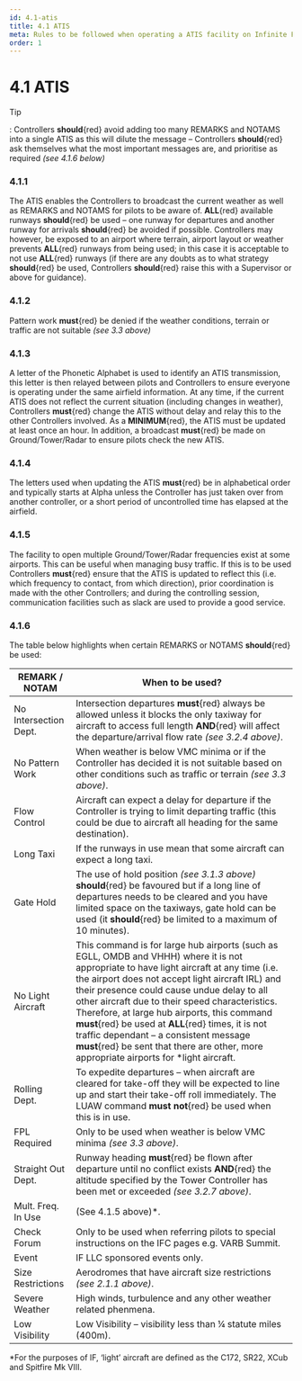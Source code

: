 ```yaml
---
id: 4.1-atis
title: 4.1 ATIS
meta: Rules to be followed when operating a ATIS facility on Infinite Flight.
order: 1
---
```


# 4.1 ATIS

 

Tip

: Controllers **should**{red} avoid adding too many REMARKS and NOTAMS into a single ATIS as this will dilute the message – Controllers **should**{red} ask themselves what the most important messages are, and prioritise as required *(see 4.1.6 below)*



### 4.1.1    

The ATIS enables the Controllers to broadcast the current weather as well as REMARKS and NOTAMS for pilots to be aware of. **ALL**{red} available runways **should**{red} be used – one runway for departures and another runway for arrivals **should**{red} be avoided if possible. Controllers may however, be exposed to an airport where terrain, airport layout or weather prevents **ALL**{red} runways from being used; in this case it is acceptable to not use **ALL**{red} runways (if there are any doubts as to what strategy **should**{red} be used, Controllers **should**{red} raise this with a Supervisor or above for guidance).



### 4.1.2    

Pattern work **must**{red} be denied if the weather conditions, terrain or traffic are not suitable *(see 3.3 above)*



### 4.1.3    

A letter of the Phonetic Alphabet is used to identify an ATIS transmission, this letter is then relayed between pilots and Controllers to ensure everyone is operating under the same airfield information. At any time, if the current ATIS does not reflect the current situation (including changes in weather), Controllers **must**{red} change the ATIS without delay and relay this to the other Controllers involved. As a **MINIMUM**{red}, the ATIS must be updated at least once an hour. In addition, a broadcast **must**{red} be made on Ground/Tower/Radar to ensure pilots check the new ATIS.



### 4.1.4    

The letters used when updating the ATIS **must**{red} be in alphabetical order and typically starts at Alpha unless the Controller has just taken over from another controller, or a short period of uncontrolled time has elapsed at the airfield.



### 4.1.5    

The facility to open multiple Ground/Tower/Radar frequencies exist at some airports. This can be useful when managing busy traffic. If this is to be used Controllers **must**{red} ensure that the ATIS is updated to reflect this (i.e. which frequency to contact, from which direction), prior coordination is made with the other Controllers; and during the controlling session, communication facilities such as slack are used to provide a good service.

 

### 4.1.6    

The table below highlights when certain REMARKS or NOTAMS **should**{red} be used:

 

| **REMARK  / NOTAM**   | **When  to be used?**                                        |
| --------------------- | ------------------------------------------------------------ |
| No Intersection Dept. | Intersection departures **must**{red} always be allowed unless it blocks the only taxiway for aircraft to access full length **AND**{red} will affect the departure/arrival flow rate *(see 3.2.4 above)*. |
| No Pattern Work       | When weather is below VMC minima or if the Controller has decided it is not suitable based on other conditions such as traffic or terrain *(see 3.3 above)*. |
| Flow Control          | Aircraft can expect a delay for departure if the Controller is trying to limit departing traffic (this could be due to aircraft all heading for the same destination). |
| Long Taxi             | If the runways in use mean that some aircraft can expect a long taxi. |
| Gate Hold             | The use of hold position *(see 3.1.3 above)* **should**{red} be favoured but if a long line of  departures needs to be cleared and you have limited space on the taxiways,  gate hold can be used (it **should**{red} be limited to a maximum of 10 minutes). |
| No Light Aircraft     | This command is for large hub airports (such as EGLL, OMDB and VHHH) where it is not appropriate to have light aircraft at any time (i.e. the airport does not accept light aircraft IRL) and their presence could cause undue delay to all other aircraft due to their speed characteristics. Therefore, at large hub airports, this command **must**{red} be used at **ALL**{red} times, it is not traffic dependant – a consistent message **must**{red} be sent that there are other, more appropriate airports for *light aircraft. |
| Rolling Dept.         | To expedite departures – when aircraft are cleared for take-off they will be expected to line up and start their take-off roll immediately. The LUAW command **must not**{red} be used when this is in use. |
| FPL Required          | Only to be used when weather is below VMC minima *(see 3.3 above)*. |
| Straight Out Dept.    | Runway heading **must**{red} be flown after departure until no conflict exists **AND**{red} the altitude specified by the Tower Controller has been met or exceeded *(see 3.2.7 above)*. |
| Mult. Freq. In Use    | (See 4.1.5 above)*.                                          |
| Check Forum           | Only to be used when referring pilots to special instructions on the IFC pages e.g. VARB Summit. |
| Event                 | IF LLC sponsored events only.                                |
| Size Restrictions     | Aerodromes that have aircraft size restrictions  *(see 2.1.1 above)*. |
| Severe Weather        | High winds, turbulence and any other weather related phenmena. |
| Low Visibility        | Low Visibility – visibility less than ¼  statute miles (400m). |

 

*For the purposes of IF, ‘light’ aircraft are defined as the C172, SR22, XCub and Spitfire Mk VIII.

 